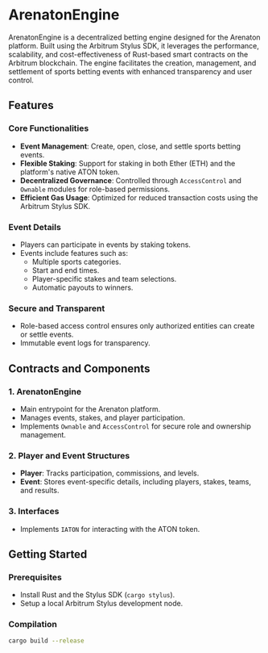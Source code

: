 # ArenatonEngine

ArenatonEngine is a decentralized betting engine designed for the Arenaton platform. Built using the Arbitrum Stylus SDK, it leverages the performance, scalability, and cost-effectiveness of Rust-based smart contracts on the Arbitrum blockchain. The engine facilitates the creation, management, and settlement of sports betting events with enhanced transparency and user control.

## Features

### Core Functionalities

- **Event Management**: Create, open, close, and settle sports betting events.
- **Flexible Staking**: Support for staking in both Ether (ETH) and the platform's native ATON token.
- **Decentralized Governance**: Controlled through `AccessControl` and `Ownable` modules for role-based permissions.
- **Efficient Gas Usage**: Optimized for reduced transaction costs using the Arbitrum Stylus SDK.

### Event Details

- Players can participate in events by staking tokens.
- Events include features such as:
  - Multiple sports categories.
  - Start and end times.
  - Player-specific stakes and team selections.
  - Automatic payouts to winners.

### Secure and Transparent

- Role-based access control ensures only authorized entities can create or settle events.
- Immutable event logs for transparency.

## Contracts and Components

### 1. **ArenatonEngine**

- Main entrypoint for the Arenaton platform.
- Manages events, stakes, and player participation.
- Implements `Ownable` and `AccessControl` for secure role and ownership management.

### 2. **Player and Event Structures**

- **Player**: Tracks participation, commissions, and levels.
- **Event**: Stores event-specific details, including players, stakes, teams, and results.

### 3. **Interfaces**

- Implements `IATON` for interacting with the ATON token.

## Getting Started

### Prerequisites

- Install Rust and the Stylus SDK (`cargo stylus`).
- Setup a local Arbitrum Stylus development node.

### Compilation

```bash
cargo build --release
